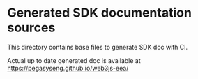 # Generated SDK documentation sources

This directory contains base files to generate SDK doc with CI.

Actual up to date generated doc is available at https://pegasyseng.github.io/web3js-eea/
